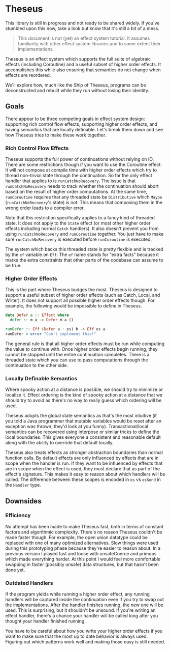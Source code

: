 # Theseus

This library is still in progress and not ready to be shared widely. If you've
stumbled upon this now, take a look but know that it's still a bit of a mess.

> This document is not (yet) an effect system tutorial. It assumes familiarity
> with other effect system libraries and to some extent their implementations.

Theseus is an effect system which supports the full suite of algebraic effects
(including Coroutine) and a useful subset of higher order effects. It
accomplishes this while also ensuring that semantics do not change when effects
are reordered.

We'll explore how, much like the Ship of Theseus, programs can be deconstructed
and rebuilt while they run without losing their identity.

## Goals

There appear to be three competing goals in effect system design: supporting
rich control flow effects, supporting higher order effects, and having semantics
that are locally definable. Let's break them down and see how Theseus tries to
make these work together.

### Rich Control Flow Effects

Theseus supports the full power of continuations without relying on IO. There
are some restrictions though if you want to use the Coroutine effect. It will
not compose at compile time with higher order effects which try to thread
non-trivial state through the continuation. So far the only effect handler that
applies to is `runCatchNoRecovery`. The issue is that `runCatchNoRecovery` needs
to track whether the continuation should abort based on the result of higher
order computations. At the same time, `runCoroutine` requires that any threaded
state be `Distributive` which `Maybe` (`runCatchNoRecovery`'s state) is not.
This means that composing them in the wrong order leads to a compiler error.

Note that this restriction specifically applies to a fancy kind of threaded
state. It does not apply to the `State` effect (or most other higher order
effects including normal `Catch` handlers). It also doesn't prevent you from
using `runCatchNoRecovery` and `runCoroutine` together. You just have to make
sure `runCatchNoRecovery` is executed before `runCoroutine` is executed.

The system which backs this threaded state is pretty flexible and is tracked by
the `ef` variable on `Eff`. The `ef` name stands for "extra facts" because it
marks the extra constraints that other parts of the codebase can assume to be
true.

### Higher Order Effects

This is the part where Theseus budges the most. Theseus is designed to support a
useful subset of higher order effects (such as Catch, Local, and Writer). It
does not support all possible higher order effects though. For example, the
following would be impossible to define in Theseus.

```haskell
data Defer a :: Effect where
  defer :: m a -> Defer m a ()

runDefer :: Eff (Defer a : es) b -> Eff es a
runDefer = error "Can't implement this!"
```

The general rule is that all higher order effects must be run while computing
the value to continue with. Once higher order effects begin running, they cannot
be stopped until the entire continuation completes. There is a threaded state
which you can use to pass computations through the continuation to the other
side.

### Locally Definable Semantics

Where spooky action at a distance is possible, we should try to minimize or
localize it. Effect ordering is the kind of spooky action at a distance that we
should try to avoid as there's no way to really guess which ordering will be
used.

Theseus adopts the global state semantics as that's the most intuitive (if you
told a Java programmer that mutable variables would be reset after an exception
was thrown, they'd look at you funny). Transactional/local semantics can be
recovered using interpose or similar tricks to define the local boundaries. This
gives everyone a consistent and reasonable default along with the ability to
override that default locally.

Theseus also treats effects as stronger abstraction boundaries than normal
function calls. By default effects are only influenced by effects that are in
scope when the handler is run. If they want to be influenced by effects that are
in scope when the effect is used, they must declare that as part of the effect's
signature. This makes it easy to reason about which handlers will be called. The
difference between these scopes is encoded in `es` vs `esSend` in the `Handler`
type.

## Downsides

### Efficiency

No attempt has been made to make Theseus fast, both in terms of constant factors
and algorithmic complexity. There's no reason Theseus couldn't be made faster
though. For example, the open union datatype could be replaced with one of many
optimized alternatives. Slow things were used during this prototyping phase
because they're easier to reason about. In a previous version I played fast and
loose with unsafeCoerce and primops which made everything harder. At this point
I would feel more comfortable swapping in faster (possibly unsafe) data
structures, but that hasn't been done yet.

### Outdated Handlers

If the program yields while running a higher order effect, any running handlers
will be captured inside the continuation even if you try to swap out the
implementations. After the handler finishes running, the new one will be used.
This is surprising, but it shouldn't be unsound. If you're writing an effect
handler, there's a chance your handler will be called long after you thought
your handler finished running.

You have to be careful about how you write your higher order effects if you want
to make sure that the most up to date behavior is always used. Figuring out
which patterns work well and making those easy is still needed.
